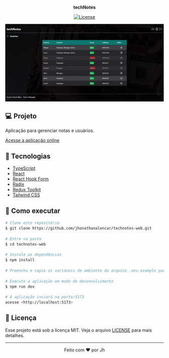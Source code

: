 <p align="center">
  <strong>techNotes</strong>
</p>

<p align="center">
  <a href="LICENSE"><img  src="https://img.shields.io/static/v1?label=License&message=MIT&color=763F3E&labelColor=202024" alt="License"></a>
</p>

<img src=".github/technotes-cover.png">

## 💻 Projeto

Aplicação para gerenciar notas e usuários.

[Acesse a aplicação online](https://technotes-sy.netlify.app/)

## 🧪 Tecnologias

- [TypeScript](https://www.typescriptlang.org/)
- [React](https://reactjs.org/)
- [React Hook Form](https://react-hook-form.com/)
- [Radix](https://www.radix-ui.com/)
- [Redux Toolkit](https://redux-toolkit.js.org/)
- [Tailwind CSS](https://tailwindcss.com/)

## 🚀 Como executar

```bash
# Clone este repositório
$ git clone https://github.com/jhonathanalencar/technotes-web.git

# Entre na pasta
$ cd technotes-web

# Instale as dependências
$ npm install

# Preencha e copie as variáveis de ambiente do arquivo .env.example para o arquivo .env na raiz do projeto

# Execute a aplicação em modo de desenvolvimento
$ npm run dev

# A aplicação inciará na porta:5173
acesse <http://localhost:5173>
```
## 📝 Licença

Esse projeto está sob a licença MIT. Veja o arquivo [LICENSE](LICENSE) para mais detalhes.

---

<p align="center">
  Feito com ❤️ por Jh
</p>
